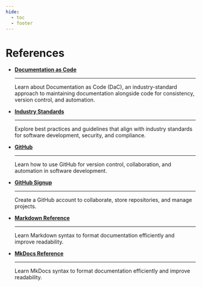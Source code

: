 ```yaml
---
hide:
  - toc
  - footer
---
```


# References

<div class="grid cards" markdown>

-   __[Documentation as Code](00-docs-as-code.md)__

    ---

    Learn about Documentation as Code (DaC), an industry-standard approach to maintaining documentation alongside code for consistency, version control, and automation.

-   __[Industry Standards](01-others-using-dac.md)__

    ---

    Explore best practices and guidelines that align with industry standards for software development, security, and compliance.

-   __[GitHub](03-git-reference.md)__

    ---

    Learn how to use GitHub for version control, collaboration, and automation in software development.

-   __[GitHub Signup](https://github.com/signup)__

    ---

    Create a GitHub account to collaborate, store repositories, and manage projects.

-   __[Markdown Reference](04-md-reference.md)__

    ---

    Learn Markdown syntax to format documentation efficiently and improve readability.

-   __[MkDocs Reference](mkdocs/index.md)__

    ---

    Learn MkDocs syntax to format documentation efficiently and improve readability.

</div>

<link rel="stylesheet" href="/landing-page.css">
